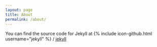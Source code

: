 ```yaml
---
layout: page
title: About
permalink: /about/
---
```



You can find the source code for Jekyll at
{% include icon-github.html username="jekyll" %} /
[jekyll](https://github.com/jekyll/jekyll)
